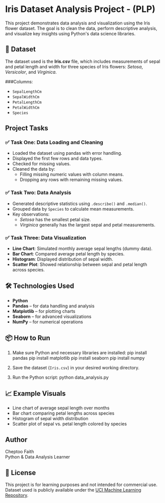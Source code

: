 # Iris Dataset Analysis Project - (PLP)

This project demonstrates data analysis and visualization using the Iris flower dataset. The goal is to clean the data, perform descriptive analysis, and visualize key insights using Python's data science libraries.

## 📁 Dataset

The dataset used is the **Iris.csv** file, which includes measurements of sepal and petal length and width for three species of Iris flowers: *Setosa*, *Versicolor*, and *Virginica*.

###Columns:
- `SepalLengthCm`
- `SepalWidthCm`
- `PetalLengthCm`
- `PetalWidthCm`
- `Species`

## Project Tasks

### ✅ Task One: Data Loading and Cleaning
- Loaded the dataset using pandas with error handling.
- Displayed the first few rows and data types.
- Checked for missing values.
- Cleaned the data by:
  - Filling missing numeric values with column means.
  - Dropping any rows with remaining missing values.

### ✅ Task Two: Data Analysis
- Generated descriptive statistics using `.describe()` and `.median()`.
- Grouped data by `Species` to calculate mean measurements.
- Key observations:
  - *Setosa* has the smallest petal size.
  - *Virginica* generally has the largest sepal and petal measurements.

### ✅ Task Three: Data Visualization
- **Line Chart**: Simulated monthly average sepal lengths (dummy data).
- **Bar Chart**: Compared average petal length by species.
- **Histogram**: Displayed distribution of sepal width.
- **Scatter Plot**: Showed relationship between sepal and petal length across species.

## 🛠 Technologies Used

- **Python**
- **Pandas** – for data handling and analysis
- **Matplotlib** – for plotting charts
- **Seaborn** – for advanced visualizations
- **NumPy** – for numerical operations

## 📦 How to Run

1. Make sure Python and necessary libraries are installed:
   pip install pandas
   pip install matplotlib
   pip install seaborn
   pip install numpy 

2. Save the dataset (`Iris.csv`) in your desired working directory.

3. Run the Python script:
python data_analysis.py
  
## 📈 Example Visuals

- Line chart of average sepal length over months
- Bar chart comparing petal lengths across species
- Histogram of sepal width distribution
- Scatter plot of sepal vs. petal length colored by species

## Author

Cheptoo Faith  
Python & Data Analysis Learner

## 📄 License

This project is for learning purposes and not intended for commercial use. 
Dataset used is publicly available under the [UCI Machine Learning Repository](https://archive.ics.uci.edu/ml/datasets/iris).
